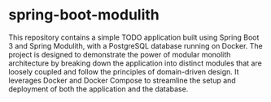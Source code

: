 # spring-boot-modulith

This repository contains a simple TODO application built using Spring Boot 3 and Spring Modulith, with a PostgreSQL database running on Docker. The project is designed to demonstrate the power of modular monolith architecture by breaking down the application into distinct modules that are loosely coupled and follow the principles of domain-driven design. It leverages Docker and Docker Compose to streamline the setup and deployment of both the application and the database.

